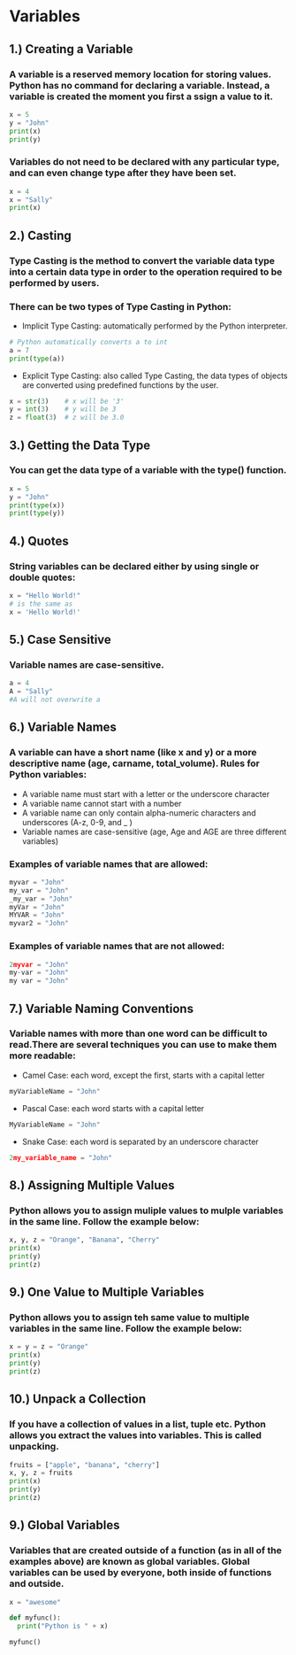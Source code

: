 # Variables

## 1.) Creating a Variable
### A variable is a reserved memory location for storing values. Python has no command for declaring a variable.  Instead, a variable is created the moment you first a  ssign a value to it.

```python
x = 5
y = "John"
print(x)
print(y)
```
### Variables do not need to be declared with any particular type, and can even change type after they have been set.

```python
x = 4
x = "Sally"  
print(x)
```

## 2.) Casting
### Type Casting is the method to convert the variable data type into a certain data type in order to the operation required to be performed by users.
### There can be two types of Type Casting in Python:
* Implicit Type Casting: automatically performed by the Python interpreter.
```python
# Python automatically converts a to int 
a = 7
print(type(a)) 
```
* Explicit Type Casting: also called Type Casting, the data types of objects are converted using predefined functions by the user.
```python
x = str(3)    # x will be '3'
y = int(3)    # y will be 3
z = float(3)  # z will be 3.0
```

## 3.) Getting the Data Type
### You can get the data type of a variable with the type() function.
```python
x = 5
y = "John"
print(type(x))
print(type(y))
```

## 4.) Quotes
### String variables can be declared either by using single or double quotes:
```python
x = "Hello World!"
# is the same as
x = 'Hello World!'
```

## 5.) Case Sensitive
### Variable names are case-sensitive.
```python
a = 4
A = "Sally"
#A will not overwrite a
```

## 6.) Variable Names
### A variable can have a short name (like x and y) or a more descriptive name (age, carname, total_volume). Rules for Python variables:
* A variable name must start with a letter or the underscore character
* A variable name cannot start with a number
* A variable name can only contain alpha-numeric characters and underscores (A-z, 0-9, and _ )
* Variable names are case-sensitive (age, Age and AGE are three different variables)
### Examples of variable names that are allowed:
```python
myvar = "John"
my_var = "John"
_my_var = "John"
myVar = "John"
MYVAR = "John"
myvar2 = "John"
```
### Examples of variable names that are not allowed:
```python
2myvar = "John"
my-var = "John"
my var = "John"
```

## 7.) Variable Naming Conventions
### Variable names with more than one word can be difficult to read.There are several techniques you can use to make them more readable:
* Camel Case: each word, except the first, starts with a capital letter
```python
myVariableName = "John"
```
* Pascal Case: each word starts with a capital letter
```python
MyVariableName = "John"
```
* Snake Case: each word is separated by an underscore character
```python
2my_variable_name = "John"
```

## 8.) Assigning Multiple Values
### Python allows you to assign muliple values to mulple variables in the same line. Follow the example below: 
```python
x, y, z = "Orange", "Banana", "Cherry"
print(x)
print(y)
print(z)
```

## 9.) One Value to Multiple Variables
### Python allows you to assign teh same value to multiple variables in the same line. Follow the example below: 
```python
x = y = z = "Orange"
print(x)
print(y)
print(z)
```

## 10.) Unpack a Collection
### If you have a collection of values in a list, tuple etc. Python allows you extract the values into variables. This is called unpacking.
```python
fruits = ["apple", "banana", "cherry"]
x, y, z = fruits
print(x)
print(y)
print(z)
```

## 9.) Global Variables
### Variables that are created outside of a function (as in all of the examples above) are known as global variables. Global variables can be used by everyone, both inside of functions and outside.
```python
x = "awesome"

def myfunc():
  print("Python is " + x)

myfunc()
```